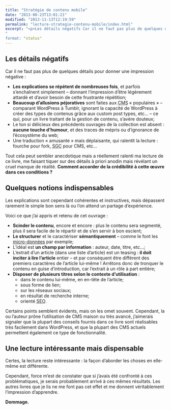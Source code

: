 ```yaml
---
title: "Stratégie de contenu mobile"
date: "2013-08-23T13:01:21"
modified: "2013-11-13T12:19:59"
permalink: "lecture-strategie-contenu-mobile/index.html"
excerpt: "<p>Les détails négatifs Car il ne faut pas plus de quelques détails pour donner une impression négative : Les explications se répètent de nombreuses fois, et parfois s&rsquo;enchaînent simplement &#8211; donnant l&rsquo;impression d&rsquo;être légèrement attardé et d&rsquo;avoir besoin de cette frustrante répétition; Beaucoup d&rsquo;allusions péjoratives sont faites aux CMS « populaires » &#8211; comparant WordPress à Tumblr, [&hellip;] <a href="https://www.ffoodd.fr/lecture-strategie-contenu-mobile/" aria-hidden="true">Lire la suite de «&nbsp;Stratégie de contenu mobile&nbsp;» <span class="meta-nav">&rarr;</span></a></p>
"
format: "status"
---
```

<h2>Les détails négatifs</h2>
<p>Car il ne faut pas plus de quelques détails pour donner une impression négative :</p>
<ul>
<li><strong>Les explications se répètent de nombreuses fois</strong>, et parfois s&rsquo;enchaînent simplement &#8211; donnant l&rsquo;impression d&rsquo;être légèrement attardé et d&rsquo;avoir besoin de cette frustrante répétition;</li>
<li><strong>Beaucoup d&rsquo;allusions péjoratives</strong> sont faites aux <abbr lang="en" title="Content Management System">CMS</abbr> « populaires » &#8211; comparant WordPress à Tumblr, ignorant la capacité de WordPress à créer des types de contenus grâce aux custom post types, etc… &#8211; ce qui, pour un livre traitant de la gestion de contenu, s&rsquo;avère douteux;</li>
<li>Le ton si délicieux des précédents ouvrages de la collection est absent : <strong>aucune touche d&rsquo;humour</strong>, et des traces de mépris ou d&rsquo;ignorance de l&rsquo;écosystème du web;</li>
<li>Une traduction « amusante » mais déplaisante, qui ralentit la lecture : fourche pour <span lang="en">fork</span>, <abbr title="Système de Gestion de Contenu">SGC</abbr> pour CMS, etc…</li>
</ul>
<p>Tout cela peut sembler anecdotique mais a réellement ralenti ma lecture de ce livre, me faisant tiquer sur des détails à priori anodin mais révélant un cruel manque de réalité. <strong>Comment accorder de la crédibilité à cette œuvre dans ces conditions ?</strong></p>
<h2>Quelques notions indispensables</h2>
<p>Les explications sont cependant cohérentes et instructives, mais dépassent rarement le simple bon sens là ou l&rsquo;on attend un partage d&rsquo;expérience.</p>
<p>Voici ce que j&rsquo;ai appris et retenu de cet ouvrage :</p>
<ul>
<li><strong>Scinder le contenu</strong>, encore et encore : plus le contenu sera segmenté, plus il sera facile de le répartir et de s&rsquo;en servir à bon escient;</li>
<li><strong>Le structurer</strong> et le caractériser <strong>sémantiquement</strong> &#8211; comme le font les <a href="http://schema.org/" title="Index des micro-données (nouvelle fenêtre)" target="_blank">micro-données</a> par exemple;</li>
<li>L&rsquo;idéal est <strong>un champ par information</strong> : auteur, date, titre, etc…;</li>
<li>L&rsquo;extrait d&rsquo;un article (dans une liste d&rsquo;article) est un teasing :<strong> il doit inciter à lire l&rsquo;article</strong> entier &#8211; et par conséquent être différent des premiers caractères de l&rsquo;article lui-même ! Arrêtons donc de tronquer le contenu en guise d&rsquo;introduction, car l&rsquo;extrait à un rôle à part entière;</li>
<li><strong>Disposer de plusieurs titres selon le contexte d&rsquo;utilisation</strong> :
<ul>
<li>dans le contenu lui-même, en en-tête de l&rsquo;article;</li>
<li>sous forme de lien;</li>
<li>sur les réseaux sociaux;</li>
<li>en résultat de recherche interne;</li>
<li>orienté <abbr lang="en" title="Search Engine Optimisation">SEO</abbr>.</li>
</ul>
</li>
</ul>
<p>Certains points semblent évidents, mais on les omet souvent. Cependant, la ou l&rsquo;auteur prône l&rsquo;utilisation de CMS maison ou très avancé, j&rsquo;aimerais signaler que la plupart des conseils fournis dans ce livre sont réalisables très facilement dans WordPress, et que la plupart des CMS actuels permettent également ce type de fonctionnalité.</p>
<h2>Une lecture intéressante mais dispensable</h2>
<p>Certes, la lecture reste intéressante : la façon d&rsquo;aborder les choses en elle-même est différente.</p>
<p>Cependant, force m&rsquo;est de constater que si j&rsquo;avais été confronté à ces problématiques, je serais probablement arrivé à ces mêmes résultats. Les autres livres que je lis ne me font pas cet effet et me donnent véritablement l&rsquo;impression d&rsquo;apprendre.</p>
<p><strong>Dommage.</strong></p>
